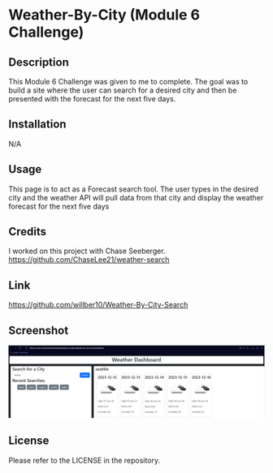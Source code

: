 # Weather-By-City (Module 6 Challenge)

## Description

This Module 6 Challenge was given to me to complete. The goal was to build a site where the user can search for a desired city and then be presented with the forecast for the next five days.

## Installation

N/A

## Usage

This page is to act as a Forecast search tool. The user types in the desired city and the weather API will pull data from that city and display the weather forecast for the next five days 
## Credits

I worked on this project with Chase Seeberger. https://github.com/ChaseLee21/weather-search

## Link

https://github.com/willber10/Weather-By-City-Search

## Screenshot
<img src="./assets/project-6-screenshot.png" >

## License

Please refer to the LICENSE in the repository.
